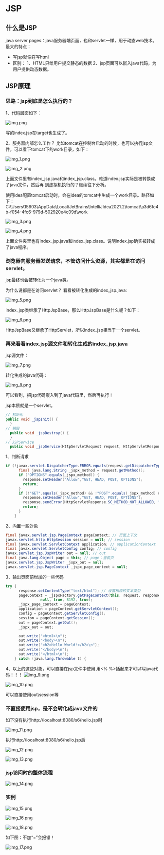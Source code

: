 # JSP
## 什么是JSP
java server pages：java服务器端页面，也和servlet一样，用于动态web技术。
最大的特点：
* 写jsp就像在写html
* 区别：
  1、HTML只给用户提交静态的数据
  2、jsp页面可以嵌入java代码，为用户提供动态数据。

## JSP原理
### 思路：jsp到底是怎么执行的？
1、代码层面如下：

![img.png](img.png)

写的index.jsp在target也生成了。

2、服务器内部怎么工作？
比如tomcat在控制台启动的时候，也可以执行jsp文件，可以看下tomcat下的work目录，如下：

![img_1.png](img_1.png)

![img_2.png](img_2.png)

上面文件里有index_jsp.java和index_jsp.class。难道index.jsp实际是被转换成了java文件，然后再
到虚拟机执行的？继续往下分析。

使用idea配置tomcat启动时，会在idea的tomcat中生成一个work目录。路径如下：
C:\Users\15603\AppData\Local\JetBrains\IntelliJIdea2021.2\tomcat\a3d6fc4b-f054-4fc6-979d-502920e4c09d\work

![img_3.png](img_3.png)

![img_4.png](img_4.png)

上面文件夹里也有index_jsp.java和index_jsp.class。说明index.jsp确实被转成了java程序。

### 浏览器向服务器发送请求，不管访问什么资源，其实都是在访问servlet。
jsp最终也会被转化为一个java类。

为什么说都是在访问servlet？
看看被转化生成的index_jsp.java:

![img_5.png](img_5.png)

index_jsp类继承了HttpJspBase，那么HttpJspBase是什么呢？如下：

![img_6.png](img_6.png)

HttpJspBase又继承了HttpServlet，所以index_jsp相当于一个servlet。

### 再来看看index.jsp源文件和转化生成的index_jsp.java
jsp源文件：

![img_7.png](img_7.png)

转化生成的java代码：

![img_8.png](img_8.png)

可以看到，把jsp代码嵌入到了java代码里，然后再执行！

jsp本质就是一个servlet。
```java
// 初始化
public void _jspInit() {
  }
// 销毁
  public void _jspDestroy() {
  }
// JSPService
  public void _jspService(HttpServletRequest request, HttpServletResponse response)
```

1、判断请求
```java
if (!javax.servlet.DispatcherType.ERROR.equals(request.getDispatcherType())) {
      final java.lang.String _jspx_method = request.getMethod();
      if ("OPTIONS".equals(_jspx_method)) {
        response.setHeader("Allow","GET, HEAD, POST, OPTIONS");
        return;
      }
      if (!"GET".equals(_jspx_method) && !"POST".equals(_jspx_method) && !"HEAD".equals(_jspx_method)) {
        response.setHeader("Allow","GET, HEAD, POST, OPTIONS");
        response.sendError(HttpServletResponse.SC_METHOD_NOT_ALLOWED, "JSP 只允许 GET、POST 或 HEAD。Jasper 还允许 OPTIONS");
        return;
      }
    }
```

2、内置一些对象
```java
final javax.servlet.jsp.PageContext pageContext; // 页面上下文
javax.servlet.http.HttpSession session = null; // session
final javax.servlet.ServletContext application; // applicationContext
final javax.servlet.ServletConfig config; // config
javax.servlet.jsp.JspWriter out = null; // out
final java.lang.Object page = this; // page：当前页
javax.servlet.jsp.JspWriter _jspx_out = null;
javax.servlet.jsp.PageContext _jspx_page_context = null;
```

3、输出页面前增加的一些代码
```java
try {
      response.setContentType("text/html"); // 设置相应的文本类型
      pageContext = _jspxFactory.getPageContext(this, request, response,
      			null, true, 8192, true);
      _jspx_page_context = pageContext;
      application = pageContext.getServletContext();
      config = pageContext.getServletConfig();
      session = pageContext.getSession();
      out = pageContext.getOut();
      _jspx_out = out;

      out.write("<html>\n");
      out.write("<body>\n");
      out.write("<h2>Hello World!</h2>\n");
      out.write("</body>\n");
      out.write("</html>\n");
    } catch (java.lang.Throwable t) {
```
4、以上的这些对象，可以直接在jsp文件中使用
用<% %>括起来才可以写java代码！！！
![img_9.png](img_9.png)

![img_10.png](img_10.png)

可以直接使用out\session等

### 不直接使用jsp，是不会转化成java文件的
如下没有执行http://localhost:8080/s6/hello.jsp时

![img_11.png](img_11.png)

执行http://localhost:8080/s6/hello.jsp后

![img_12.png](img_12.png)

![img_13.png](img_13.png)

### jsp访问时的整体流程

![img_14.png](img_14.png)

### 实例

![img_15.png](img_15.png)

![img_16.png](img_16.png)

![img_18.png](img_18.png)



如下图：不加“=”会报错！

![img_17.png](img_17.png)
